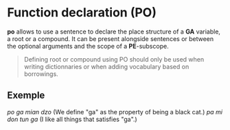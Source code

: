 # Function declaration (PO)

**po** allows to use a sentence to declare the place structure of a **GA**
variable, a root or a compound. It can be present alongside sentences or
between the optional arguments and the scope of a **PE**-subscope.

> Defining root or compound using PO should only be used when writing
> dictionnaries or when adding vocabulary based on borrowings.

## Exemple

*po ga mian dzo* (We define "ga" as the property of being a black cat.)
*pa mi don tun ga* (I like all things that satisfies "ga".)

